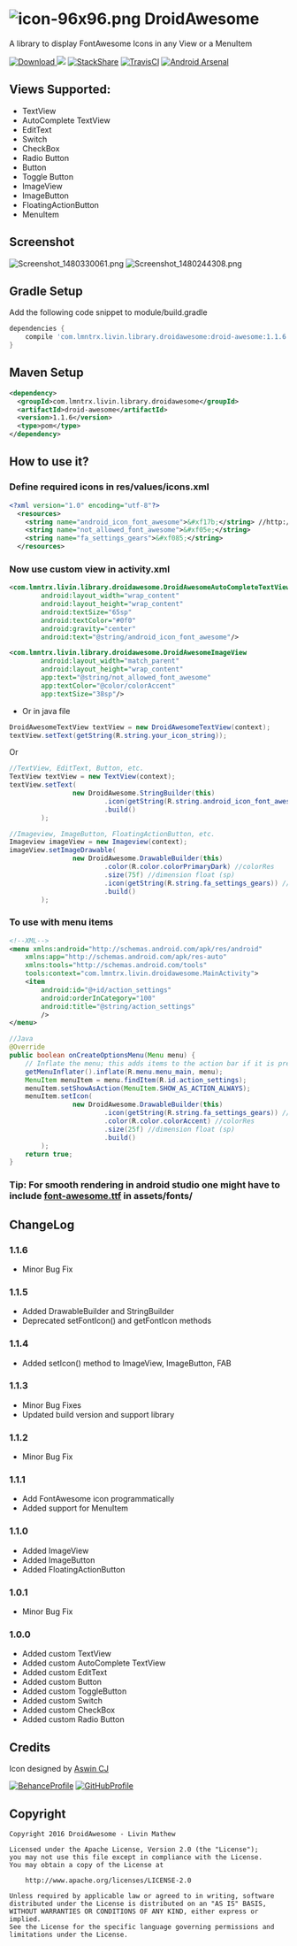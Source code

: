 # ![icon-96x96.png](https://s18.postimg.org/tboj9r74p/icon_96x96.png) DroidAwesome
A library to display FontAwesome Icons in any View or a MenuItem

[ ![Download](https://api.bintray.com/packages/lmntrx-tech/DroidAwesome/droid-awesome/images/download.svg) ](https://bintray.com/lmntrx-tech/DroidAwesome/droid-awesome/_latestVersion) [![](https://jitpack.io/v/Livin21/DroidAwesome.svg)](https://jitpack.io/#Livin21/DroidAwesome) [![StackShare](https://img.shields.io/badge/tech-stack-0690fa.svg?style=flat)](https://stackshare.io/Livin21/droidawesome) [![TravisCI](https://api.travis-ci.org/Livin21/DroidAwesome.svg?branch=master)](https://travis-ci.org/Livin21/DroidAwesome) [![Android Arsenal](https://img.shields.io/badge/Android%20Arsenal-DroidAwesome-yellowgreen.svg?style=flat)](http://android-arsenal.com/details/1/4895)

## Views Supported: ##
* TextView
* AutoComplete TextView
* EditText
* Switch
* CheckBox
* Radio Button
* Button
* Toggle Button
* ImageView
* ImageButton
* FloatingActionButton
* MenuItem

## Screenshot ##
![Screenshot_1480330061.png](https://s16.postimg.org/63vrfifdh/Screenshot_1480330061.png) ![Screenshot_1480244308.png](https://s21.postimg.org/4mk08gn93/Screenshot_1480244308.png)

## Gradle Setup ##
Add the following code snippet to module/build.gradle
```gradle
dependencies {
    compile 'com.lmntrx.livin.library.droidawesome:droid-awesome:1.1.6'
}
```


## Maven Setup ##
```xml
<dependency>
  <groupId>com.lmntrx.livin.library.droidawesome</groupId>
  <artifactId>droid-awesome</artifactId>
  <version>1.1.6</version>
  <type>pom</type>
</dependency>
```

## How to use it? ##
### Define required icons in res/values/icons.xml ###
```xml
<?xml version="1.0" encoding="utf-8"?>
  <resources>
    <string name="android_icon_font_awesome">&#xf17b;</string> //http://fontawesome.io/cheatsheet/
    <string name="not_allowed_font_awesome">&#xf05e;</string>
    <string name="fa_settings_gears">&#xf085;</string>
  </resources>
```
### Now use custom view in activity.xml ###
```xml
<com.lmntrx.livin.library.droidawesome.DroidAwesomeAutoCompleteTextView
        android:layout_width="wrap_content"
        android:layout_height="wrap_content"
        android:textSize="65sp"
        android:textColor="#0f0"
        android:gravity="center"
        android:text="@string/android_icon_font_awesome"/>

<com.lmntrx.livin.library.droidawesome.DroidAwesomeImageView
        android:layout_width="match_parent"
        android:layout_height="wrap_content"
        app:text="@string/not_allowed_font_awesome"
        app:textColor="@color/colorAccent"
        app:textSize="38sp"/>
```
* Or in java file
```java
DroidAwesomeTextView textView = new DroidAwesomeTextView(context);
textView.setText(getString(R.string.your_icon_string));
```
Or
```java
//TextView, EditText, Button, etc.
TextView textView = new TextView(context);
textView.setText(
                new DroidAwesome.StringBuilder(this)
                        .icon(getString(R.string.android_icon_font_awesome)) //icon
                        .build()
        );

//Imageview, ImageButton, FloatingActionButton, etc.
Imageview imageView = new Imageview(context);
imageView.setImageDrawable(
                new DroidAwesome.DrawableBuilder(this)
                        .color(R.color.colorPrimaryDark) //colorRes
                        .size(75f) //dimension float (sp)
                        .icon(getString(R.string.fa_settings_gears)) //icon
                        .build()
        );
```
### To use with menu items ###
```xml
<!--XML-->
<menu xmlns:android="http://schemas.android.com/apk/res/android"
    xmlns:app="http://schemas.android.com/apk/res-auto"
    xmlns:tools="http://schemas.android.com/tools"
    tools:context="com.lmntrx.livin.droidawesome.MainActivity">
    <item
        android:id="@+id/action_settings"
        android:orderInCategory="100"
        android:title="@string/action_settings"
        />
</menu>
```
```java
//Java
@Override
public boolean onCreateOptionsMenu(Menu menu) {
    // Inflate the menu; this adds items to the action bar if it is present.
    getMenuInflater().inflate(R.menu.menu_main, menu);
    MenuItem menuItem = menu.findItem(R.id.action_settings);
    menuItem.setShowAsAction(MenuItem.SHOW_AS_ACTION_ALWAYS);
    menuItem.setIcon(
                new DroidAwesome.DrawableBuilder(this)
                        .icon(getString(R.string.fa_settings_gears)) //icon
                        .color(R.color.colorAccent) //colorRes
                        .size(25f) //dimension float (sp)
                        .build()
        );
    return true;
}
```
### Tip: For smooth rendering in android studio one might have to include [font-awesome.ttf](https://github.com/Livin21/DroidAwesome/blob/master/droid-awesome/src/main/assets/fonts/font-awesome.ttf?raw=true) in assets/fonts/ ###

## ChangeLog ##

### 1.1.6 ###
* Minor Bug Fix

### 1.1.5 ###
* Added DrawableBuilder and StringBuilder
* Deprecated setFontIcon() and getFontIcon methods

### 1.1.4 ###
* Added setIcon() method to ImageView, ImageButton, FAB

### 1.1.3 ###
* Minor Bug Fixes
* Updated build version and support library 

### 1.1.2 ###
* Minor Bug Fix

### 1.1.1 ###
* Add FontAwesome icon programmatically
* Added support for MenuItem 

### 1.1.0 ###
* Added ImageView
* Added ImageButton
* Added FloatingActionButton

### 1.0.1 ###
* Minor Bug Fix

### 1.0.0 ###
* Added custom TextView
* Added custom AutoComplete TextView
* Added custom EditText
* Added custom Button
* Added custom ToggleButton
* Added custom Switch
* Added custom CheckBox
* Added custom Radio Button

## Credits ##
Icon designed by [Aswin CJ](https://github.com/ACJLionsRoar)

[![BehanceProfile](https://s29.postimg.org/4tb0l0q9z/behance.png)](https://www.behance.net/ACJLionsRoar) [![GitHubProfile](https://s27.postimg.org/8a185gi0j/github_logo_2.png)](https://github.com/ACJLionsRoar)

## Copyright ##
```
Copyright 2016 DroidAwesome - Livin Mathew

Licensed under the Apache License, Version 2.0 (the "License");
you may not use this file except in compliance with the License.
You may obtain a copy of the License at

    http://www.apache.org/licenses/LICENSE-2.0

Unless required by applicable law or agreed to in writing, software
distributed under the License is distributed on an "AS IS" BASIS,
WITHOUT WARRANTIES OR CONDITIONS OF ANY KIND, either express or implied.
See the License for the specific language governing permissions and
limitations under the License.
```